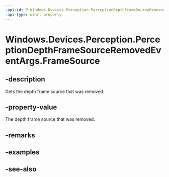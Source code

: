 ```yaml
---
-api-id: P:Windows.Devices.Perception.PerceptionDepthFrameSourceRemovedEventArgs.FrameSource
-api-type: winrt property
---
```


<!-- Property syntax
public Windows.Devices.Perception.PerceptionDepthFrameSource FrameSource { get; }
-->

# Windows.Devices.Perception.PerceptionDepthFrameSourceRemovedEventArgs.FrameSource

## -description
Gets the depth frame source that was removed.

## -property-value
The depth frame source that was removed.

## -remarks

## -examples

## -see-also
